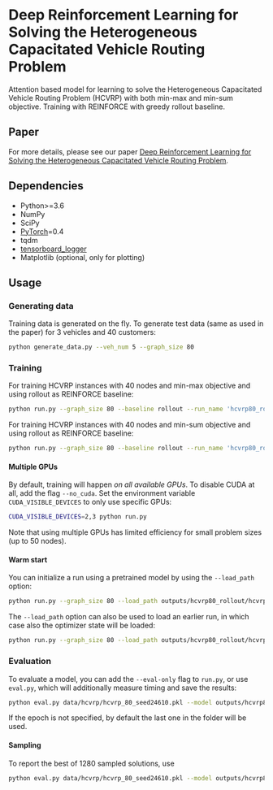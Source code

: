 # Deep Reinforcement Learning for Solving the Heterogeneous Capacitated Vehicle Routing Problem

Attention based model for learning to solve the Heterogeneous Capacitated Vehicle Routing Problem (HCVRP) with both min-max and min-sum objective. Training with REINFORCE with greedy rollout baseline.

## Paper
For more details, please see our paper [Deep Reinforcement Learning for Solving the Heterogeneous Capacitated Vehicle Routing Problem](https://openreview.net/forum?id=ByxBFsRqYm). 


## Dependencies

* Python>=3.6
* NumPy
* SciPy
* [PyTorch](http://pytorch.org/)=0.4
* tqdm
* [tensorboard_logger](https://github.com/TeamHG-Memex/tensorboard_logger)
* Matplotlib (optional, only for plotting)

## Usage

### Generating data

Training data is generated on the fly. To generate test data (same as used in the paper) for 3 vehicles and 40 customers:
```bash
python generate_data.py --veh_num 5 --graph_size 80
```

### Training

For training HCVRP instances with 40 nodes and min-max objective and using rollout as REINFORCE baseline:
```bash
python run.py --graph_size 80 --baseline rollout --run_name 'hcvrp80_rollout' --obj min-max
```
For training HCVRP instances with 40 nodes and min-sum objective and using rollout as REINFORCE baseline:
```bash
python run.py --graph_size 80 --baseline rollout --run_name 'hcvrp80_rollout' --obj min-sum
```

#### Multiple GPUs
By default, training will happen *on all available GPUs*. To disable CUDA at all, add the flag `--no_cuda`. 
Set the environment variable `CUDA_VISIBLE_DEVICES` to only use specific GPUs:
```bash
CUDA_VISIBLE_DEVICES=2,3 python run.py 
```
Note that using multiple GPUs has limited efficiency for small problem sizes (up to 50 nodes).

#### Warm start
You can initialize a run using a pretrained model by using the `--load_path` option:
```bash
python run.py --graph_size 80 --load_path outputs/hcvrp80_rollout/hcvrp80_rollout_{datetime}/epoch-49.pt
```

The `--load_path` option can also be used to load an earlier run, in which case also the optimizer state will be loaded:
```bash
python run.py --graph_size 80 --load_path outputs/hcvrp80_rollout/hcvrp80_rollout_{datetime}/epoch-{num}.pt
```


### Evaluation
To evaluate a model, you can add the `--eval-only` flag to `run.py`, or use `eval.py`, which will additionally measure timing and save the results:
```bash
python eval.py data/hcvrp/hcvrp_80_seed24610.pkl --model outputs/hcvrp80_rollout/hcvrp80_rollout_{datetime}/epoch-{num}.pt --decode_strategy greedy
```
If the epoch is not specified, by default the last one in the folder will be used.

#### Sampling
To report the best of 1280 sampled solutions, use
```bash
python eval.py data/hcvrp/hcvrp_80_seed24610.pkl --model outputs/hcvrp80_rollout/hcvrp80_rollout_{datetime}/epoch-{num}.pt --decode_strategy sample --width 1280 --eval_batch_size 1
```


